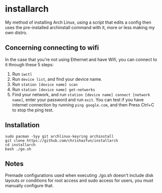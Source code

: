 # installarch
My method of installing Arch Linux, using a script that edits a config then uses the pre-installed archinstall command with it, more or less making my own distro.

## Concerning connecting to wifi
In the case that you're not using Ethernet and have Wifi, you can connect to it through these 5 steps:
1. Run `iwctl`
2. Run `device list`, and find your device name.
3. Run `station [device name] scan`
4. Run `station [device name] get-networks`
5. Find your network, and run `station [device name] connect [network name]`, enter your password and run `exit`. You can test if you have internet connection by running `ping google.com`, and then Press Ctrl+C to stop the ping test.

## Installation
```
sudo pacman -Syy git archlinux-keyring archinstall
git clone https://github.com/chrishazfun/installarch
cd installarch
bash ./go.sh
```

## Notes
Premade configurations used when executing ./go.sh doesn't include disk layouts or conditions for root access and sudo access for users, you must manually configure that.
